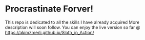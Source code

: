 # Procrastinate Forver! 

This repo is dedicated to all the skills I have already acquired
More description will soon follow. You can enjoy the live version so far @ https://akimzmerli.github.io/Sloth_in_Action/ 
